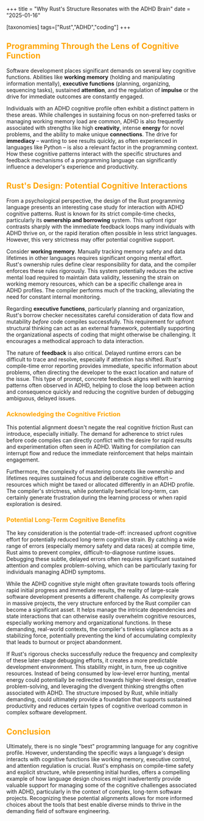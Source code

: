 +++
title = "Why Rust's Structure Resonates with the ADHD Brain"
date = "2025-01-16"

[taxonomies]
tags=["Rust","ADHD","coding"]
+++

## <span style="color:orange;">Programming Through the Lens of Cognitive Function</span>

Software development places significant demands on several key cognitive functions. Abilities like **working memory** (holding and manipulating information mentally), **executive functions** (planning, organizing, sequencing tasks), sustained **attention**, and the regulation of **impulse** or the drive for immediate outcomes are constantly engaged.

Individuals with an ADHD cognitive profile often exhibit a distinct pattern in these areas. While challenges in sustaining focus on non-preferred tasks or managing working memory load are common, ADHD is also frequently associated with strengths like high **creativity**, intense **energy** for novel problems, and the ability to make unique **connections**. The drive for **immediacy** – wanting to see results quickly, as often experienced in languages like Python – is also a relevant factor in the programming context. How these cognitive patterns interact with the specific structures and feedback mechanisms of a programming language can significantly influence a developer's experience and productivity.

##  <span style="color:orange;">Rust's Design: Potential Cognitive Interactions</span>

From a psychological perspective, the design of the Rust programming language presents an interesting case study for interaction with ADHD cognitive patterns. Rust is known for its strict compile-time checks, particularly its **ownership and borrowing** system. This upfront rigor contrasts sharply with the immediate feedback loops many individuals with ADHD thrive on, or the rapid iteration often possible in less strict languages. However, this very strictness may offer potential cognitive support.

Consider **working memory**. Manually tracking memory safety and data lifetimes in other languages requires significant ongoing mental effort. Rust's ownership rules define clear responsibility for data, and the compiler enforces these rules rigorously. This system potentially reduces the active mental load required to maintain data validity, lessening the strain on working memory resources, which can be a specific challenge area in ADHD profiles. The compiler performs much of the tracking, alleviating the need for constant internal monitoring.

Regarding **executive functions**, particularly planning and organization, Rust's borrow checker necessitates careful consideration of data flow and mutability *before* code compiles successfully. This requirement for upfront structural thinking can act as an external framework, potentially supporting the organizational aspects of coding that might otherwise be challenging. It encourages a methodical approach to data interaction.

The nature of **feedback** is also critical. Delayed runtime errors can be difficult to trace and resolve, especially if attention has shifted. Rust's compile-time error reporting provides immediate, specific information about problems, often directing the developer to the exact location and nature of the issue. This type of prompt, concrete feedback aligns well with learning patterns often observed in ADHD, helping to close the loop between action and consequence quickly and reducing the cognitive burden of debugging ambiguous, delayed issues.

###  <span style="color:orange;">Acknowledging the Cognitive Friction</span>

This potential alignment doesn't negate the real cognitive friction Rust can introduce, especially initially. The demand for adherence to strict rules before code compiles can directly conflict with the desire for rapid results and experimentation often seen in ADHD. Waiting for compilation can interrupt flow and reduce the immediate reinforcement that helps maintain engagement.

Furthermore, the complexity of mastering concepts like ownership and lifetimes requires sustained focus and deliberate cognitive effort – resources which might be taxed or allocated differently in an ADHD profile. The compiler's strictness, while potentially beneficial long-term, can certainly generate frustration during the learning process or when rapid exploration is desired.

###  <span style="color:orange;">Potential Long-Term Cognitive Benefits</span>

The key consideration is the potential trade-off: increased upfront cognitive effort for potentially reduced long-term cognitive strain. By catching a wide range of errors (especially memory safety and data races) at compile time, Rust aims to prevent complex, difficult-to-diagnose runtime issues. Debugging these subtle, delayed errors often requires significant sustained attention and complex problem-solving, which can be particularly taxing for individuals managing ADHD symptoms.

While the ADHD cognitive style might often gravitate towards tools offering rapid initial progress and immediate results, the reality of large-scale software development presents a different challenge. As complexity grows in massive projects, the very structure enforced by the Rust compiler can become a significant asset. It helps manage the intricate dependencies and state interactions that can otherwise easily overwhelm cognitive resources, especially working memory and organizational functions. In these demanding, real-world contexts, the compiler's tireless vigilance acts as a stabilizing force, potentially preventing the kind of accumulating complexity that leads to burnout or project abandonment.

If Rust's rigorous checks successfully reduce the frequency and complexity of these later-stage debugging efforts, it creates a more predictable development environment. This stability might, in turn, free up cognitive resources. Instead of being consumed by low-level error hunting, mental energy could potentially be redirected towards higher-level design, creative problem-solving, and leveraging the divergent thinking strengths often associated with ADHD. The structure imposed by Rust, while initially demanding, could ultimately provide a foundation that supports sustained productivity and reduces certain types of cognitive overload common in complex software development.

## <span style="color:orange;">Conclusion</span>

Ultimately, there is no single "best" programming language for any cognitive profile. However, understanding the specific ways a language's design interacts with cognitive functions like working memory, executive control, and attention regulation is crucial. Rust's emphasis on compile-time safety and explicit structure, while presenting initial hurdles, offers a compelling example of how language design choices might inadvertently provide valuable support for managing some of the cognitive challenges associated with ADHD, particularly in the context of complex, long-term software projects. Recognizing these potential alignments allows for more informed choices about the tools that best enable diverse minds to thrive in the demanding field of software engineering.